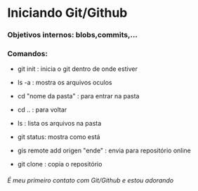 # Iniciando Git/Github

### Objetivos internos: blobs,commits,...

### Comandos:

- git init : inicia o git dentro de onde estiver

- ls -a : mostra os arquivos oculos

- cd "nome da pasta" : para entrar na pasta

- cd .. : para voltar

- ls : lista os arquivos na pasta

- git status: mostra como está

- gis remote add origen "ende" : envia para repositório online

- git clone : copia o repositório

###### É meu primeiro contato com Git/Github e estou adorando

